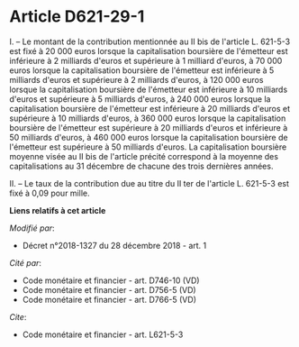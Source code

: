 # Article D621-29-1

I. – Le montant de la contribution mentionnée au II bis de l'article L. 621-5-3 est fixé à 20 000 euros lorsque la
capitalisation boursière de l'émetteur est inférieure à 2 milliards d'euros et supérieure à 1 milliard d'euros, à 70 000
euros lorsque la capitalisation boursière de l'émetteur est inférieure à 5 milliards d'euros et supérieure à 2 milliards
d'euros, à 120 000 euros lorsque la capitalisation boursière de l'émetteur est inférieure à 10 milliards d'euros et
supérieure à 5 milliards d'euros, à 240 000 euros lorsque la capitalisation boursière de l'émetteur est inférieure à 20
milliards d'euros et supérieure à 10 milliards d'euros, à 360 000 euros lorsque la capitalisation boursière de l'émetteur est
supérieure à 20 milliards d'euros et inférieure à 50 milliards d'euros, à 460 000 euros lorsque la capitalisation boursière
de l'émetteur est supérieure à 50 milliards d'euros. La capitalisation boursière moyenne visée au II bis de l'article précité
correspond à la moyenne des capitalisations au 31 décembre de chacune des trois dernières années.

II. – Le taux de la contribution due au titre du II ter de l'article L. 621-5-3 est fixé à 0,09 pour mille.

**Liens relatifs à cet article**

_Modifié par_:

  - Décret n°2018-1327 du 28 décembre 2018 - art. 1

_Cité par_:

  - Code monétaire et financier - art. D746-10 (VD)
  - Code monétaire et financier - art. D756-5 (VD)
  - Code monétaire et financier - art. D766-5 (VD)

_Cite_:

  - Code monétaire et financier - art. L621-5-3
